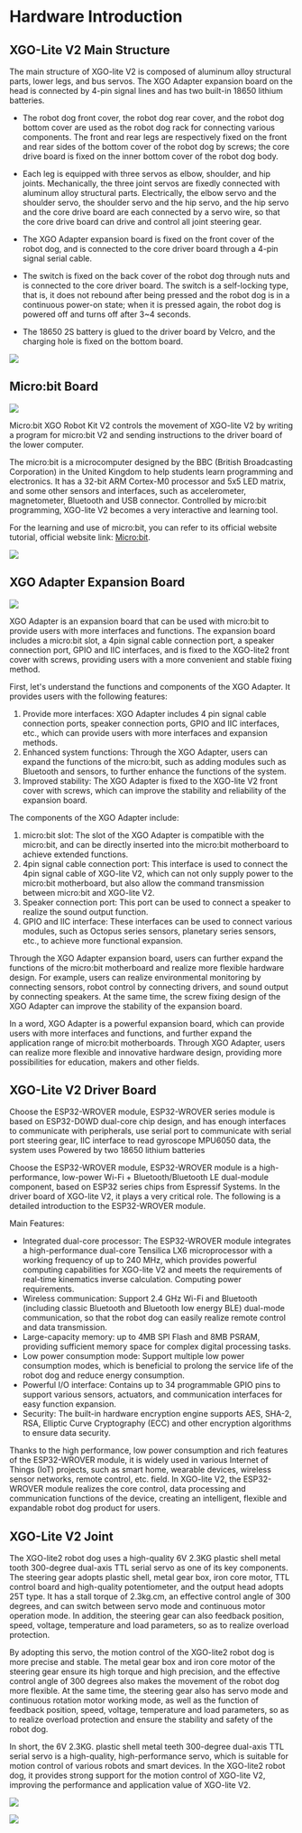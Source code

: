 ﻿---
sidebar_position: 5
sidebar_label: Hardware Introduction
---

# Hardware Introduction

## XGO-Lite V2 Main Structure

The main structure of XGO-lite V2 is composed of aluminum alloy structural parts, lower legs, and bus servos. The XGO Adapter expansion board on the head is connected by 4-pin signal lines and has two built-in 18650 lithium batteries.

- The robot dog front cover, the robot dog rear cover, and the robot dog bottom cover are used as the robot dog rack for connecting various components. The front and rear legs are respectively fixed on the front and rear sides of the bottom cover of the robot dog by screws; the core drive board is fixed on the inner bottom cover of the robot dog body.

- Each leg is equipped with three servos as elbow, shoulder, and hip joints. Mechanically, the three joint servos are fixedly connected with aluminum alloy structural parts. Electrically, the elbow servo and the shoulder servo, the shoulder servo and the hip servo, and the hip servo and the core drive board are each connected by a servo wire, so that the core drive board can drive and control all joint steering gear.

- The XGO Adapter expansion board is fixed on the front cover of the robot dog, and is connected to the core driver board through a 4-pin signal serial cable.

- The switch is fixed on the back cover of the robot dog through nuts and is connected to the core driver board. The switch is a self-locking type, that is, it does not rebound after being pressed and the robot dog is in a continuous power-on state; when it is pressed again, the robot dog is powered off and turns off after 3~4 seconds.

- The 18650 2S battery is glued to the driver board by Velcro, and the charging hole is fixed on the bottom board.

![](https://wiki-media-ef.oss-cn-hongkong.aliyuncs.com//images/microbit-xgo-lite-v2-hardward-01.png)

## Micro:bit Board

![](https://wiki-media-ef.oss-cn-hongkong.aliyuncs.com//images/microbit-xgo-lite2-hardware-02.png)

Micro:bit XGO Robot Kit V2 controls the movement of XGO-lite V2 by writing a program for micro:bit V2 and sending instructions to the driver board of the lower computer.

The micro:bit is a microcomputer designed by the BBC (British Broadcasting Corporation) in the United Kingdom to help students learn programming and electronics. It has a 32-bit ARM Cortex-M0 processor and 5x5 LED matrix, and some other sensors and interfaces, such as accelerometer, magnetometer, Bluetooth and USB connector. Controlled by micro:bit programming, XGO-lite V2 becomes a very interactive and learning tool.

For the learning and use of micro:bit, you can refer to its official website tutorial, official website link: [Micro:bit](https://microbit.org/).

![](https://wiki-media-ef.oss-cn-hongkong.aliyuncs.com//images/microbit-xgo-lite-v2-hardward-02.png)

## XGO Adapter Expansion Board

![](https://wiki-media-ef.oss-cn-hongkong.aliyuncs.com//images/microbit-xgo-lite2-hardware-03.png)

XGO Adapter is an expansion board that can be used with micro:bit to provide users with more interfaces and functions. The expansion board includes a micro:bit slot, a 4pin signal cable connection port, a speaker connection port, GPIO and IIC interfaces, and is fixed to the XGO-lite2 front cover with screws, providing users with a more convenient and stable fixing method.

First, let's understand the functions and components of the XGO Adapter. It provides users with the following features:

1. Provide more interfaces: XGO Adapter includes 4 pin signal cable connection ports, speaker connection ports, GPIO and IIC interfaces, etc., which can provide users with more interfaces and expansion methods.
2. Enhanced system functions: Through the XGO Adapter, users can expand the functions of the micro:bit, such as adding modules such as Bluetooth and sensors, to further enhance the functions of the system.
3. Improved stability: The XGO Adapter is fixed to the XGO-lite V2 front cover with screws, which can improve the stability and reliability of the expansion board.

The components of the XGO Adapter include:

1. micro:bit slot: The slot of the XGO Adapter is compatible with the micro:bit, and can be directly inserted into the micro:bit motherboard to achieve extended functions.
2. 4pin signal cable connection port: This interface is used to connect the 4pin signal cable of XGO-lite V2, which can not only supply power to the micro:bit motherboard, but also allow the command transmission between micro:bit and XGO-lite V2.
3. Speaker connection port: This port can be used to connect a speaker to realize the sound output function.
4. GPIO and IIC interface: These interfaces can be used to connect various modules, such as Octopus series sensors, planetary series sensors, etc., to achieve more functional expansion.

Through the XGO Adapter expansion board, users can further expand the functions of the micro:bit motherboard and realize more flexible hardware design. For example, users can realize environmental monitoring by connecting sensors, robot control by connecting drivers, and sound output by connecting speakers. At the same time, the screw fixing design of the XGO Adapter can improve the stability of the expansion board.

In a word, XGO Adapter is a powerful expansion board, which can provide users with more interfaces and functions, and further expand the application range of micro:bit motherboards. Through XGO Adapter, users can realize more flexible and innovative hardware design, providing more possibilities for education, makers and other fields.

## XGO-Lite V2 Driver Board

Choose the ESP32-WROVER module, ESP32-WROVER series module is based on ESP32-D0WD dual-core chip design, and has enough interfaces to communicate with peripherals, use serial port to communicate with serial port steering gear, IIC interface to read gyroscope MPU6050 data, the system uses Powered by two 18650 lithium batteries

Choose the ESP32-WROVER module, ESP32-WROVER module is a high-performance, low-power Wi-Fi + Bluetooth/Bluetooth LE dual-module component, based on ESP32 series chips from Espressif Systems. In the driver board of XGO-lite V2, it plays a very critical role. The following is a detailed introduction to the ESP32-WROVER module.

Main Features:

- Integrated dual-core processor: The ESP32-WROVER module integrates a high-performance dual-core Tensilica LX6 microprocessor with a working frequency of up to 240 MHz, which provides powerful computing capabilities for XGO-lite V2 and meets the requirements of real-time kinematics inverse calculation. Computing power requirements.
- Wireless communication: Support 2.4 GHz Wi-Fi and Bluetooth (including classic Bluetooth and Bluetooth low energy BLE) dual-mode communication, so that the robot dog can easily realize remote control and data transmission.
- Large-capacity memory: up to 4MB SPI Flash and 8MB PSRAM, providing sufficient memory space for complex digital processing tasks.
- Low power consumption mode: Support multiple low power consumption modes, which is beneficial to prolong the service life of the robot dog and reduce energy consumption.
- Powerful I/O interface: Contains up to 34 programmable GPIO pins to support various sensors, actuators, and communication interfaces for easy function expansion.
- Security: The built-in hardware encryption engine supports AES, SHA-2, RSA, Elliptic Curve Cryptography (ECC) and other encryption algorithms to ensure data security.

Thanks to the high performance, low power consumption and rich features of the ESP32-WROVER module, it is widely used in various Internet of Things (IoT) projects, such as smart home, wearable devices, wireless sensor networks, remote control, etc. field. In XGO-lite V2, the ESP32-WROVER module realizes the core control, data processing and communication functions of the device, creating an intelligent, flexible and expandable robot dog product for users.

## XGO-Lite V2 Joint

The XGO-lite2 robot dog uses a high-quality 6V 2.3KG plastic shell metal tooth 300-degree dual-axis TTL serial servo as one of its key components. The steering gear adopts plastic shell, metal gear box, iron core motor, TTL control board and high-quality potentiometer, and the output head adopts 25T type. It has a stall torque of 2.3kg.cm, an effective control angle of 300 degrees, and can switch between servo mode and continuous motor operation mode. In addition, the steering gear can also feedback position, speed, voltage, temperature and load parameters, so as to realize overload protection.

By adopting this servo, the motion control of the XGO-lite2 robot dog is more precise and stable. The metal gear box and iron core motor of the steering gear ensure its high torque and high precision, and the effective control angle of 300 degrees also makes the movement of the robot dog more flexible. At the same time, the steering gear also has servo mode and continuous rotation motor working mode, as well as the function of feedback position, speed, voltage, temperature and load parameters, so as to realize overload protection and ensure the stability and safety of the robot dog.

In short, the 6V 2.3KG. plastic shell metal teeth 300-degree dual-axis TTL serial servo is a high-quality, high-performance servo, which is suitable for motion control of various robots and smart devices. In the XGO-lite2 robot dog, it provides strong support for the motion control of XGO-lite V2, improving the performance and application value of XGO-lite V2.

![](https://wiki-media-ef.oss-cn-hongkong.aliyuncs.com//images/microbit-xgo-lite2-introduce-07.png)

![](https://wiki-media-ef.oss-cn-hongkong.aliyuncs.com//images/microbit-xgo-lite2-introduce-08.png)
